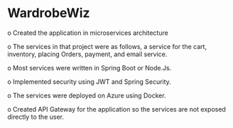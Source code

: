 # WardrobeWiz
o	Created the application in microservices architecture

o	The services in that project were as follows, a service for the cart, inventory, placing Orders, payment, and email service.

o	Most services were written in Spring Boot or Node.Js.

o	Implemented security using JWT and Spring Security.

o	The services were deployed on Azure using Docker.

o	Created API Gateway for the application so the services are not exposed directly to the user.

